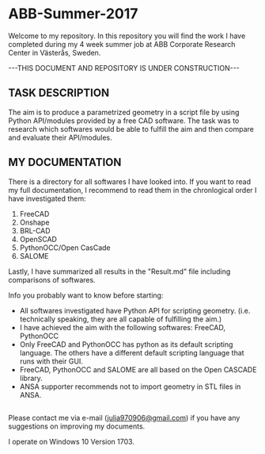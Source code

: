 # ABB-Summer-2017
Welcome to my repository. In this repository you will find the work I have completed during my 4 week summer job at ABB Corporate Research Center in Västerås, Sweden. 

---THIS DOCUMENT AND REPOSITORY IS UNDER CONSTRUCTION---

## TASK DESCRIPTION
The aim is to produce a parametrized geometry in a script file by using Python API/modules provided by a free CAD software. The task was to research which softwares would be able to fulfill the aim and then compare and evaluate their API/modules.

## MY DOCUMENTATION
There is a directory for all softwares I have looked into. If you want to read my full documentation, I recommend to read them in the chronlogical order I have investigated them:
1. FreeCAD
2. Onshape
3. BRL-CAD
4. OpenSCAD
5. PythonOCC/Open CasCade
6. SALOME

Lastly, I have summarized all results in the "Result.md" file including comparisons of softwares.

Info you probably want to know before starting:
- All softwares investigated have Python API for scripting geometry. (i.e. technically speaking, they are all capable of fulfilling the aim.)
- I have achieved the aim with the following softwares: FreeCAD, PythonOCC
- Only FreeCAD and PythonOCC has python as its default scripting language. The others have a different default scripting language that runs with their GUI.
- FreeCAD, PythonOCC and SALOME are all based on the Open CASCADE library.
- ANSA supporter recommends not to import geometry in STL files in ANSA. 

##
Please contact me via e-mail (julia970906@gmail.com) if you have any suggestions on improving my documents.

I operate on Windows 10 Version 1703.
